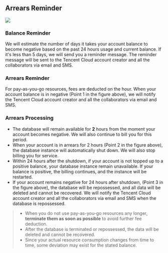 ## Arrears Reminder

![](https://main.qcloudimg.com/raw/b9d27d3a274616efb5873c7943269e87.png)

### Balance Reminder
We will estimate the number of days it takes your account balance to become negative based on the past 24 hours usage and current balance. If it's less than 5 days, we will send you a reminder message. The reminder message will be sent to the Tencent Cloud account creator and all the collaborators via email and SMS.

### Arrears Reminder
For pay-as-you-go resources, fees are deducted on the hour. When your account balance is in negative (Point 1 in the figure above), we will notify the Tencent Cloud account creator and all the collaborators via email and SMS.


### Arrears Processing
- The database will remain available for **2** hours from the moment your account becomes negative. We will also continue to bill you for this period.
- When your account is in arrears for 2 hours (Point 2 in the figure above), the database instance will automatically shut down. We will also stop billing you for service.
- Within 24 hours after the shutdown, if your account is not topped up to a positive balance, your database instance remain unavailable. If your balance is positive, the billing continues, and the instance will be restarted.
- If your account remains negative for 24 hours after shutdown, (Point 3 in the figure above), the database will be repossessed, and all data will be deleted and cannot be recovered.
We will notify the Tencent Cloud account creator and all the collaborators via email and SMS when the database is repossessed.

>- When you do not use pay-as-you-go resources any longer, **terminate them as soon as possible** to avoid further fee deduction.
> - After the database is terminated or repossessed, the data will be deleted and cannot be recovered.
> - Since your actual resource consumption changes from time to time, some deviation may exist for the stated balance.

